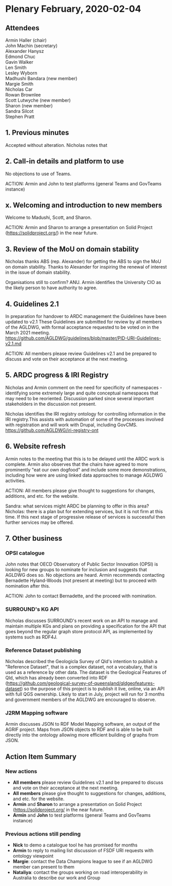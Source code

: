 # Plenary February, 2020-02-04

## Attendees
Armin Haller (chair)  
John Machin (secretary)  
Alexander Hanysz  
Edmond Chuc  
Gavin Walker  
Len Smith  
Lesley Wyborn  
Madhushi Bandara (new member)  
Margie Smith  
Nicholas Car  
Rowan Brownlee  
Scott Lutwyche (new member)  
Sharon (new member)  
Sandra Silcot  
Stephen Pratt  

## 1. Previous minutes
Accepted without alteration.
Nicholas notes that 

## 2. Call-in details and platform to use
No objections to use of Teams.

ACTION:  Armin and John to test platforms (general Teams and GovTeams instance)

## x. Welcoming and introduction to new members
Welcome to Madushi, Scott, and Sharon.

ACTION: Armin and Sharon to arrange a presentation on Solid Project (https://solidproject.org/) in the near future.

## 3. Review of the MoU on domain stability
Nicholas thanks ABS (rep. Alexander) for getting the ABS to sign the MoU on domain stability. Thanks to Alexander for inspiring the renewal of interest in the issue of domain stability.

Organisations still to confirm? ANU. Armin identifies the University CIO as the likely person to have authority to agree.

## 4. Guidelines 2.1
In preparation for handover to ARDC management the Guidelines have been updated to v2.1
These Guidelines are submitted for review by all members of the AGLDWG, with formal acceptance requested to be voted on in the March 2021 meeting.
https://github.com/AGLDWG/guidelines/blob/master/PID-URI-Guidelines-v2.1.md

ACTION: All members please review Guidelines v2.1 and be prepared to discuss and vote on their acceptance at the next meeting.

## 5. ARDC progress & IRI Registry
Nicholas and Armin comment on the need for specificity of namespaces - identifying some extremely large and quite conceptual namespaces that may need to be reoriented. Discussion parked since several important stakeholders in the discussion not present.

Nicholas identifies the IRI registry ontology for controlling information in the IRI registry.This assists with automation of some of the processes involved with registration and will work with Drupal, including GovCMS. 
https://github.com/AGLDWG/iri-registry-ont

## 6. Website refresh
Armin notes to the meeting that this is to be delayed until the ARDC work is complete. Armin also observes that the chairs have agreed to more prominently "eat our own dogfood" and include some more demonstrations, including how were are using linked data approaches to manage AGLDWG activities.

ACTION: All members please give thought to suggestions for changes, additions, and etc. for the website.

Sandra: what services might ARDC be planning to offer in this area?
Nicholas: there is a plan but for extending services, but it is not firm at this time. If this next stage of progressive release of services is successful then further services may be offered.

## 7. Other business
### OPSI catalogue
John notes that OECD Observatory of Public Sector Innovation (OPSI) is looking for new groups to nominate for inclusion and suggests that AGLDWG does so. No objections are heard. Armin recommends contacting Bernadette Hyland-Woods (not present at meeting) but to proceed with nomination after this.

ACTION: John to contact Bernadette, and the proceed with nomination.

### SURROUND's KG API
Nicholas discusses SURROUND's recent work on an API to manage and maintain multiple KGs and plans on providing a specification for the API that goes beyond the regular graph store protocol API, as implemented by systems such as RDF4J. 

### Reference Dataset publishing
Nicholas described the Geologicla Survey of Qld's intention to publish a "Reference Dataset", that is a complex dataset, not a vocabulary, that is used as a reference by other data. The dataset is the Geological Features of Qld, which has already been converted into RDF (https://github.com/geological-survey-of-queensland/qldgeofeatures-dataset) so the purpose of this project is to publish it live, online, via an API with full QGS ownership. Likely to start in July, project will run for 3 months and government members of the AGLDWG are encouraged to observe. 

### J2RM Mapping software
Armin discusses JSON to RDF Model Mapping software, an output of the AGRIF project. Maps from JSON objects to RDF and is able to be built directly into the ontology allowing more efficient building of graphs from JSON.

## Action Item Summary
### New actions
* **All members** please review Guidelines v2.1 and be prepared to discuss and vote on their acceptance at the next meeting.
* **All members** please give thought to suggestions for changes, additions, and etc. for the website. 
* **Armin** and **Sharon** to arrange a presentation on Solid Project (https://solidproject.org/ in the near future.
* **Armin** and **John** to test platforms (general Teams and GovTeams instance)
### Previous actions still pending
* **Nick** to demo a catalogue tool he has promised for months
* **Armin** to reply to mailing list discussion of FSDF URI requests with ontology viewpoint
* **Margie**: contact the Data Champions league to see if an AGLDWG member can present to them
* **Nataliya**: contact the groups working on road interoperability in Australia to describe our work and Group


